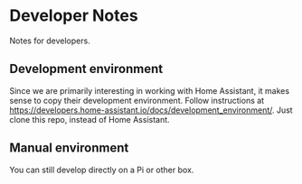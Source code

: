 # Developer Notes
Notes for developers.

## Development environment
Since we are primarily interesting in working with Home Assistant, it makes sense to copy their development environment.  Follow instructions at https://developers.home-assistant.io/docs/development_environment/.  Just clone this repo, instead of Home Assistant.


## Manual environment

You can still develop directly on a Pi or other box.  